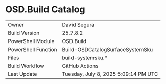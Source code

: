 ﻿# OSD.Build Catalog

| | |
|-|-|
| Owner | David Segura |
| Build Version | 25.7.8.2 |
| PowerShell Module | OSD.Build |
| PowerShell Function | Build-OSDCatalogSurfaceSystemSku |
| Files | build-systemsku.* |
| Build Workflow | GitHub Actions |
| Last Update | Tuesday, July 8, 2025 5:09:14 PM UTC |
